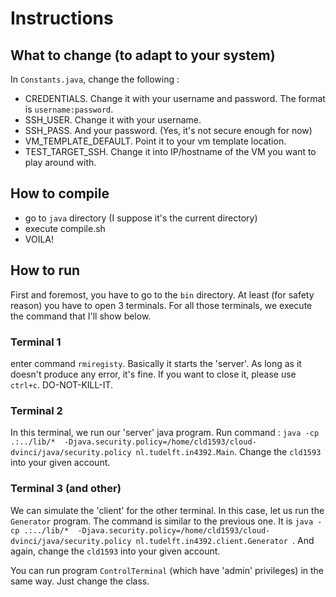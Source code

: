 # Instructions

## What to change (to adapt to your system)
In `Constants.java`, change the following :
- CREDENTIALS. Change it with your username and password. The format is `username:password`.
- SSH_USER. Change it with your username.
- SSH_PASS. And your password. (Yes, it's not secure enough for now)
- VM_TEMPLATE_DEFAULT. Point it to your vm template location.
- TEST_TARGET_SSH. Change it into IP/hostname of the VM you want to play around with.


## How to compile
- go to `java` directory (I suppose it's the current directory)
- execute compile.sh
- VOILA!

## How to run

First and foremost, you have to go to the `bin` directory. At least (for safety reason) you have to open 3 terminals. For all those terminals, we execute the command that I'll show below.

### Terminal 1
enter command `rmiregisty`. Basically it starts the 'server'. As long as it doesn't produce any error, it's fine. If you want to close it, please use `ctrl+c`. DO-NOT-KILL-IT.

### Terminal 2
In this terminal, we run our 'server' java program. Run command : `java -cp .:../lib/*  -Djava.security.policy=/home/cld1593/cloud-dvinci/java/security.policy nl.tudelft.in4392.Main`. Change the `cld1593` into your given account.

### Terminal 3 (and other)
We can simulate the 'client' for the other terminal. In this case, let us run the `Generator` program. The command is similar to the previous one. It is `java -cp .:../lib/*  -Djava.security.policy=/home/cld1593/cloud-dvinci/java/security.policy nl.tudelft.in4392.client.Generator
`. And again, change the `cld1593` into your given account.

You can run program `ControlTerminal` (which have 'admin' privileges) in the same way. Just change the class.

